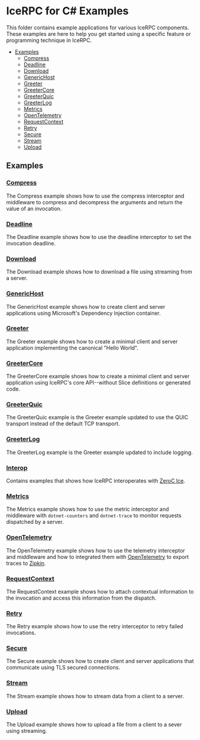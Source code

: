 # IceRPC for C# Examples

This folder contains example applications for various IceRPC components. These examples are here to help you get
started using a specific feature or programming technique in IceRPC.

- [Examples](#examples)
  * [Compress](#compress)
  * [Deadline](#deadline)
  * [Download](#download)
  * [GenericHost](#generichost)
  * [Greeter](#greeter)
  * [GreeterCore](#greetercore)
  * [GreeterQuic](#greeterquic)
  * [GreeterLog](#greeterlog)
  * [Metrics](#metrics)
  * [OpenTelemetry](#opentelemetry)
  * [RequestContext](#requestcontext)
  * [Retry](#retry)
  * [Secure](#secure)
  * [Stream](#stream)
  * [Upload](#upload)

## Examples

### [Compress](./Compress/)

The Compress example shows how to use the compress interceptor and middleware to compress and decompress the arguments
and return the value of an invocation.

### [Deadline](./Deadline/)

The Deadline example shows how to use the deadline interceptor to set the invocation deadline.

### [Download](./Download/)

The Download example shows how to download a file using streaming from a server.

### [GenericHost](./GenericHost/)

The GenericHost example shows how to create client and server applications using Microsoft's Dependency Injection
container.

### [Greeter](./Greeter/)

The Greeter example shows how to create a minimal client and server application implementing the canonical "Hello World".

### [GreeterCore](./GreeterCore/)

The GreeterCore example shows how to create a minimal client and server application using IceRPC's core API--without
Slice definitions or generated code.

### [GreeterQuic](./GreeterQuic/)

The GreeterQuic example is the Greeter example updated to use the QUIC transport instead of the default TCP transport.

### [GreeterLog](./GreeterLog/)

The GreeterLog example is the Greeter example updated to include logging.

### [Interop](./Interop/)

Contains examples that shows how IceRPC interoperates with [ZeroC Ice][1].

### [Metrics](./Metrics/)

The Metrics example shows how to use the metric interceptor and middleware with `dotnet-counters` and `dotnet-trace` to
monitor requests dispatched by a server.

### [OpenTelemetry](./OpenTelemetry/)

The OpenTelemetry example shows how to use the telemetry interceptor and middleware and how to integrated them with
[OpenTelemetry](https://opentelemetry.io/) to export traces to [Zipkin][2].

### [RequestContext](./RequestContext/)

The RequestContext example shows how to attach contextual information to the invocation and access this information from
the dispatch.

### [Retry](./Retry/)

The Retry example shows how to use the retry interceptor to retry failed invocations.

### [Secure](./Secure/)

The Secure example shows how to create client and server applications that communicate using TLS secured connections.

### [Stream](./Stream/)

The Stream example shows how to stream data from a client to a server.

### [Upload](./Upload/)

The Upload example shows how to upload a file from a client to a sever using streaming.

[1]: https://github.com/zeroc-ice/ice
[2]: https://zipkin.io/
